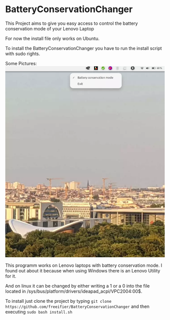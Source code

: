 # BatteryConservationChanger
This Project aims to give you easy access to control the battery conservation mode of your Lenovo Laptop

For now the install file only works on Ubuntu.

To install the BatteryConservationChanger you have to run the install script with sudo rights.


Some Pictures:
[![](./screenshot.webp)](https://raw.githubusercontent.com/freeifier/screenshot.webp)


This programm works on Lenovo laptops with battery conservation mode.
I found out about it because when using Windows there is an Lenovo Utility for it.

And on linux it can be changed by either writing a 1 or a 0 into the file located in /sys/bus/platform/drivers/ideapad_acpi/VPC2004:00$.

To install just clone the project by typing `git clone https://github.com/freeifier/BatteryConservationChanger`
and then executing
`sudo bash install.sh`
